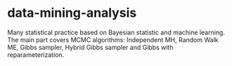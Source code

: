 # data-mining-analysis
Many statistical practice based on Bayesian statistic and machine learning.  
The main part covers MCMC algorithms: Independent MH, Random Walk ME, Gibbs sampler, Hybrid Gibbs sampler and Gibbs with reparameterization.
